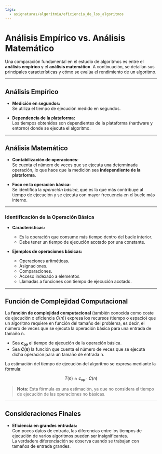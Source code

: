 ```yaml
---
tags:
  - asignaturas/algoritmia/eficiencia_de_los_algoritmos
---
```

# Análisis Empírico vs. Análisis Matemático

Una comparación fundamental en el estudio de algoritmos es entre el **análisis empírico** y el **análisis matemático**. A continuación, se detallan sus principales características y cómo se evalúa el rendimiento de un algoritmo.

---

## Análisis Empírico

- **Medición en segundos:**  
  Se utiliza el tiempo de ejecución medido en segundos.
  
- **Dependencia de la plataforma:**  
  Los tiempos obtenidos son dependientes de la plataforma (hardware y entorno) donde se ejecuta el algoritmo.

---

## Análisis Matemático

- **Contabilización de operaciones:**  
  Se cuenta el número de veces que se ejecuta una determinada operación, lo que hace que la medición sea **independiente de la plataforma**.

- **Foco en la operación básica:**  
  Se identifica la *operación básica*, que es la que más contribuye al tiempo de ejecución y se ejecuta con mayor frecuencia en el bucle más interno.

---

### Identificación de la Operación Básica

- **Características:**
  - Es la operación que consume más tiempo dentro del bucle interior.
  - Debe tener un tiempo de ejecución acotado por una constante.

- **Ejemplos de operaciones básicas:**
  - Operaciones aritméticas.
  - Asignaciones.
  - Comparaciones.
  - Acceso indexado a elementos.
  - Llamadas a funciones con tiempo de ejecución acotado.

---

## Función de Complejidad Computacional

La **función de complejidad computacional** (también conocida como coste de ejecución o eficiencia $C(n)$) expresa los recursos (tiempo o espacio) que un algoritmo requiere en función del tamaño del problema, es decir, el número de veces que se ejecuta la operación básica para una entrada de tamaño n.

- Sea **$c_{op}$** el tiempo de ejecución de la operación básica.
- Sea **$C(n)$** la función que cuenta el número de veces que se ejecuta dicha operación para un tamaño de entrada n.

La estimación del tiempo de ejecución del algoritmo se expresa mediante la fórmula:

$$
T(n) \approx c_{op} \cdot C(n)
$$

> **Nota:** Esta fórmula es una estimación, ya que no considera el tiempo de ejecución de las operaciones no básicas.

---

## Consideraciones Finales

- **Eficiencia en grandes entradas:**  
  Con pocos datos de entrada, las diferencias entre los tiempos de ejecución de varios algoritmos pueden ser insignificantes.  
  La verdadera diferenciación se observa cuando se trabajan con tamaños de entrada grandes.